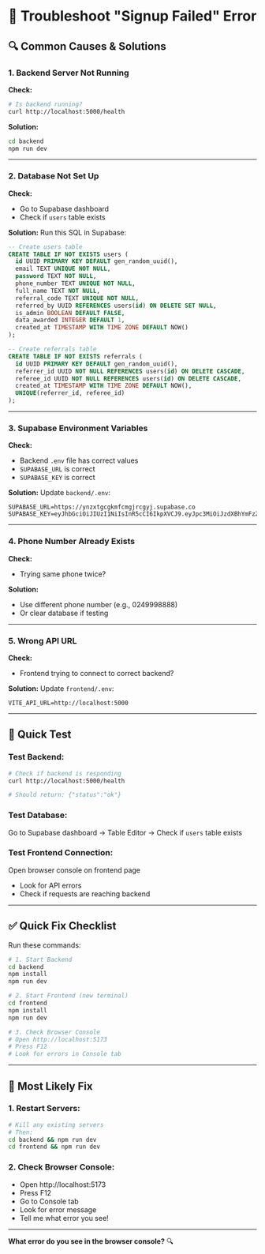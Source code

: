 # 🔧 Troubleshoot "Signup Failed" Error

## 🔍 Common Causes & Solutions

### 1. Backend Server Not Running
**Check:**
```bash
# Is backend running?
curl http://localhost:5000/health
```

**Solution:**
```bash
cd backend
npm run dev
```

---

### 2. Database Not Set Up
**Check:**
- Go to Supabase dashboard
- Check if `users` table exists

**Solution:**
Run this SQL in Supabase:
```sql
-- Create users table
CREATE TABLE IF NOT EXISTS users (
  id UUID PRIMARY KEY DEFAULT gen_random_uuid(),
  email TEXT UNIQUE NOT NULL,
  password TEXT NOT NULL,
  phone_number TEXT UNIQUE NOT NULL,
  full_name TEXT NOT NULL,
  referral_code TEXT UNIQUE NOT NULL,
  referred_by UUID REFERENCES users(id) ON DELETE SET NULL,
  is_admin BOOLEAN DEFAULT FALSE,
  data_awarded INTEGER DEFAULT 1,
  created_at TIMESTAMP WITH TIME ZONE DEFAULT NOW()
);

-- Create referrals table
CREATE TABLE IF NOT EXISTS referrals (
  id UUID PRIMARY KEY DEFAULT gen_random_uuid(),
  referrer_id UUID NOT NULL REFERENCES users(id) ON DELETE CASCADE,
  referee_id UUID NOT NULL REFERENCES users(id) ON DELETE CASCADE,
  created_at TIMESTAMP WITH TIME ZONE DEFAULT NOW(),
  UNIQUE(referrer_id, referee_id)
);
```

---

### 3. Supabase Environment Variables
**Check:**
- Backend `.env` file has correct values
- `SUPABASE_URL` is correct
- `SUPABASE_KEY` is correct

**Solution:**
Update `backend/.env`:
```
SUPABASE_URL=https://ynzxtgcgkmfcmgjrcgyj.supabase.co
SUPABASE_KEY=eyJhbGciOiJIUzI1NiIsInR5cCI6IkpXVCJ9.eyJpc3MiOiJzdXBhYmFzZSIsInJlZiI6Inluenh0Z2Nna21mY21nanJjZ3lqIiwicm9sZSI6ImFub24iLCJpYXQiOjE3NjE0MjcwOTUsImV4cCI6MjA3NzAwMzA5NX0.bKjJeP8IyZOvl2QLM0MIZJCEFuzz4yWaLARd6OAd2RI
```

---

### 4. Phone Number Already Exists
**Check:**
- Trying same phone twice?

**Solution:**
- Use different phone number (e.g., 0249998888)
- Or clear database if testing

---

### 5. Wrong API URL
**Check:**
- Frontend trying to connect to correct backend?

**Solution:**
Update `frontend/.env`:
```
VITE_API_URL=http://localhost:5000
```

---

## 🧪 Quick Test

### Test Backend:
```bash
# Check if backend is responding
curl http://localhost:5000/health

# Should return: {"status":"ok"}
```

### Test Database:
Go to Supabase dashboard → Table Editor → Check if `users` table exists

### Test Frontend Connection:
Open browser console on frontend page
- Look for API errors
- Check if requests are reaching backend

---

## ✅ Quick Fix Checklist

Run these commands:

```bash
# 1. Start Backend
cd backend
npm install
npm run dev

# 2. Start Frontend (new terminal)
cd frontend
npm install
npm run dev

# 3. Check Browser Console
# Open http://localhost:5173
# Press F12
# Look for errors in Console tab
```

---

## 🎯 Most Likely Fix

### 1. Restart Servers:
```bash
# Kill any existing servers
# Then:
cd backend && npm run dev
cd frontend && npm run dev
```

### 2. Check Browser Console:
- Open http://localhost:5173
- Press F12
- Go to Console tab
- Look for error message
- Tell me what error you see!

---

**What error do you see in the browser console?** 🔍
